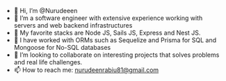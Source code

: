 - 👋 Hi, I’m @Nurudeeen
- 👀 I’m a software engineer with extensive experience working with servers and web backend infrastructures
- 🌱 My favorite stacks are Node JS, Sails JS, Express and Nest JS.
- 💎 I have worked with ORMs such as Sequelize and Prisma for SQL and Mongoose for No-SQL databases
- 💞️ I’m looking to collaborate on interesting projects that solves problems and real life challenges.
- 📫 How to reach me: nurudeenrabiu81@gmail.com

<!---
Nurudeeen/Nurudeeen is a ✨ special ✨ repository because its `README.md` (this file) appears on your GitHub profile.
You can click the Preview link to take a look at your changes.
--->
